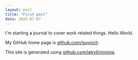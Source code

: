 ```yaml
---
layout: post
title: "First post"
date: 2025-07-07
---
```


I'm starting a journal to cover work related things.  Hello World.

My GitHub home page is
[github.com/guynich](https://github.com/guynich).

This site is generated using
[github.com/jekyll/minima](https://github.com/jekyll/minima).
